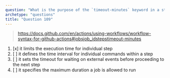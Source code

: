 ```yaml
---
question: "What is the purpose of the `timeout-minutes` keyword in a step?"
archetype: "questions"
title: "Question 109"
---
```



> https://docs.github.com/en/actions/using-workflows/workflow-syntax-for-github-actions#jobsjob_idstepstimeout-minutes
1. [x] it limits the execution time for individual step
1. [ ] it defines the time interval for individual commands within a step
1. [ ] it sets the timeout for waiting on external events before proceeding to the next step
1. [ ] it specifies the maximum duration a job is allowed to run
